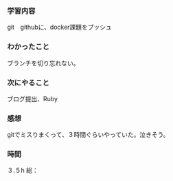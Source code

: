 ### 学習内容
git　githubに、docker課題をプッシュ
### わかったこと
ブランチを切り忘れない。
### 次にやること
ブログ提出、Ruby
### 感想
gitでミスりまくって、３時間ぐらいやっていた。泣きそう。
### 時間
３.５h
総：
